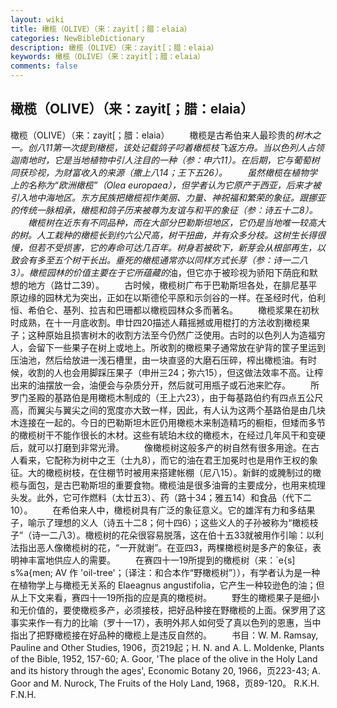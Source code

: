```yaml
---
layout: wiki
title: 橄榄（OLIVE）（来：zayit[；腊：elaia）
categories: NewBibleDictionary
description: 橄榄（OLIVE）（来：zayit[；腊：elaia）
keywords: 橄榄（OLIVE）（来：zayit[；腊：elaia）
comments: false
---
```


## 橄榄（OLIVE）（来：zayit[；腊：elaia）



橄榄（OLIVE）（来：zayit[；腊：elaia）
　　橄榄是古希伯来人最珍贵的*树木之一。创八11第一次提到橄榄，该处记载鸽子叼着橄榄枝飞返方舟。当以色列人占领迦南地时，它是当地植物中引人注目的一种（参：申六11）。在后期，它与葡萄树同获珍视，为财富收入的来源（撒上八14；王下五26）。
　　虽然橄榄在植物学上的名称为“欧洲橄榄”（Olea europaea），但学者认为它原产于西亚，后来才被引入地中海地区。东方民族把橄榄视作美丽、力量、神祝福和繁荣的象征。跟挪亚的传统一脉相承，橄榄和鸽子历来被尊为友谊与和平的象征（参：诗五十二8）。
　　橄榄树在近东有不同品种，而在大部分巴勒斯坦地区，它仍是当地唯一较高大的树。人工栽种的橄榄长到约六公尺高，树干扭曲，并有众多分枝。这树生长得很慢，但若不受损害，它的寿命可达几百年。树身若被砍下，新芽会从根部再生，以致会有多至五个树干长出。垂死的橄榄通常亦以同样方式长芽（参：诗一二八3）。橄榄园林的价值主要在于它所蕴藏的*油，但它亦于被珍视为骄阳下荫庇和默想的地方（路廿二39）。
　　古时候，橄榄树广布于巴勒斯坦各处，在腓尼基平原边缘的园林尤为突出，正如在以斯德伦平原和示剑谷的一样。在圣经时代，伯利恒、希伯仑、基列、拉吉和巴珊都以橄榄园林众多而著名。
　　橄榄浆果在初秋时成熟，在十一月底收割。申廿四20描述人藉摇撼或用棍打的方法收割橄榄果子；这种原始且损害树木的收割方法至今仍然广泛使用。古时的以色列人为造福穷人，会留下一些果子在树上或地上。所收割的橄榄果子通常放在驴背的筐子里运到压油池，然后给放进一浅石槽里，由一块直竖的大磨石压碎，榨出橄榄油。有时候，收割的人也会用脚踩压果子（申卅三24；弥六15），但这做法效率不高。让榨出来的油摆放一会，油便会与杂质分开，然后就可用瓶子或石池来贮存。
　　所罗门圣殿的基路伯是用橄榄木制成的（王上六23），由于每基路伯约有四点五公尺高，而翼尖与翼尖之间的宽度亦大致一样，因此，有人认为这两个基路伯是由几块木连接在一起的。今日的巴勒斯坦木匠仍用橄榄木来制造精巧的橱柜，但矮而多节的橄榄树干不能作很长的木材。这些有琥珀木纹的橄榄木，在经过几年风干和变硬后，就可以打磨到非常光滑。
　　像橄榄树这般多产的树自然有很多用途。在古人看来，它配称为树中之王（士九8），而它的油在君王加冕时也是用作王权的象征。大的橄榄树枝，在住棚节时被用来搭建帐棚（尼八15）。新鲜的或腌制过的橄榄与面包，是古巴勒斯坦的重要食物。橄榄油是很多油膏的主要成分，也用来梳理头发。此外，它可作燃料（太廿五3）、药（路十34；雅五14）和食品（代下二10）。
　　在希伯来人中，橄榄树具有广泛的象征意义。它的雄浑有力和多结果子，喻示了理想的义人（诗五十二8；何十四6）；这些义人的子孙被称为“橄榄枝子”（诗一二八3）。橄榄树的花朵很容易脱落，这在伯十五33就被用作引喻：以利法指出恶人像橄榄树的花，“一开就谢”。在亚四3，两棵橄榄树是多产的象征，表明神丰富地供应人的需要。
　　在赛四十一19所提到的橄榄树（来：`e{s] s%a{men; AV 作 'oil-tree'；〔译注：和合本作“野橄榄树”〕），有学者认为是一种在植物学上与橄榄无关系的 Elaeagnus angustifolia，它产生一种较逊色的油；但从上下文来看，赛四十一19所指的应是真的橄榄树。
　　野生的橄榄果子是细小和无价值的，要使橄榄多产，必须接枝，把好品种接在野橄榄的上面。保罗用了这事实来作一有力的比喻（罗十一17），表明外邦人如何受了真以色列的恩惠，当中指出了把野橄榄接在好品种的橄榄上是违反自然的。
　　书目：W. M. Ramsay, Pauline and Other Studies, 1906，页219起；H. N. and A. L. Moldenke, Plants of the Bible, 1952, 157-60; A.
Goor, 'The place of the olive in the Holy Land and its history through the
ages', Economic Botany 20, 1966，页223-43; A. Goor and M.
Nurock, The Fruits of the Holy Land,
1968，页89-120。
R.K.H.
F.N.H.



